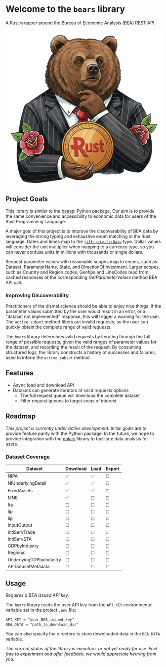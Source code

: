 # Welcome to the `bears` library

A Rust wrapper around the Bureau of Economic Analysis (BEA) REST API.

![Bears Logo](./data/bears_logo.jpg)

## Project Goals

This library is similar to the [beaapi](https://github.com/us-bea/beaapi) Python package. Our aim is to provide the same convenience and accessibility to economic data for users of the Rust Programming Language.

A major goal of this project is to improve the discoverability of BEA data by leveraging the strong typing and exhaustive enum matching in the Rust language. Dates and times map to the [`jiff::civil::Date`](https://docs.rs/jiff/latest/jiff/civil/struct.Date.html) type. Dollar values will consider the unit multiplier when mapping to a currency type, so you can never confuse units in millions with thousands or single dollars.

Request parameter values with reasonable scopes map to enums, such as Dataset, ParameterName, State, and DirectionOfInvestment. Larger scopes, such as Country and Region codes, Geofips and LineCodes read from cached responses of the corresponding _GetParameterValues_ method BEA API call.

### Improving Discoverability

Practitioners of the dismal science should be able to enjoy nice things. If the parameter values submitted by the user would result in an error, or a "dataset not implemented" response, this will trigger a warning for the user. The `active_subset` method filters out invalid requests, so the user can quickly obtain the complete range of valid requests.

The `bears` library determines valid requests by iterating through the full range of possible requests, given the valid ranges of parameter values for the dataset, and recording the result of the request. By consuming structured logs, the library constructs a history of successes and failures, used to inform the `active_subset` method.

## Features

- Async load and download API
- Datasets can generate iterators of valid requests options
  - The full request queue will download the complete dataset
  - Filter request queues to target areas of interest

## Roadmap

_This project is currently under active development._ Initial goals are to provide feature parity with the Python package. In the future, we hope to provide integration with the [polars](https://pola.rs/) library to facilitate data analysis for users.

### Dataset Coverage

| Dataset                 | Download | Load | Export |
| ----------------------- | -------- | ---- | ------ |
| NIPA                    | ✅       | ✅   | ☐      |
| NIUnderlyingDetail      | ✅       | ✅   | ☐      |
| FixedAssets             | ✅       | ✅   | ☐      |
| MNE                     | ✅       | ☐    | ☐      |
| Ita                     | ☐        | ☐    | ☐      |
| Iip                     | ☐        | ☐    | ☐      |
| Iip                     | ☐        | ☐    | ☐      |
| InputOutput             | ☐        | ☐    | ☐      |
| IntlServTrade           | ☐        | ☐    | ☐      |
| IntlServSTA             | ☐        | ☐    | ☐      |
| GDPbyIndustry           | ☐        | ☐    | ☐      |
| Regional                | ☐        | ☐    | ☐      |
| UnderlyingGDPbyIndustry | ☐        | ☐    | ☐      |
| APIDatasetMetadata      | ☐        | ☐    | ☐      |

## Usage

_Requires a BEA issued API key._

The `bears` library reads the user API key from the `API_KEY` environmental variable set in the project `.env` file:

```{bash}
API_KEY = "your_BEA_issued_key"
BEA_DATA = "path_to_download_dir"
```

You can also specify the directory to store downloaded data in the `BEA_DATA` variable.

_The current status of the library is immature, or not yet ready for use. Feel free to experiment and offer feedback, we would appreciate hearing from you._
